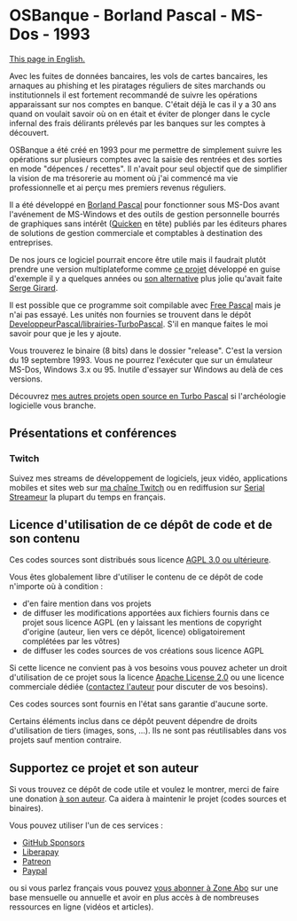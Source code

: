# OSBanque - Borland Pascal - MS-Dos - 1993

[This page in English.](README.md)

Avec les fuites de données bancaires, les vols de cartes bancaires, les arnaques au phishing et les piratages réguliers de sites marchands ou institutionnels il est fortement recommandé de suivre les opérations apparaissant sur nos comptes en banque. C'était déjà le cas il y a 30 ans quand on voulait savoir où on en était et éviter de plonger dans le cycle infernal des frais délirants prélevés par les banques sur les comptes à découvert.

OSBanque a été créé en 1993 pour me permettre de simplement suivre les opérations sur plusieurs comptes avec la saisie des rentrées et des sorties en mode "dépences / recettes". Il n'avait pour seul objectif que de simplifier la vision de ma trésorerie au moment où j'ai commencé ma vie professionnelle et ai perçu mes premiers revenus réguliers.

Il a été développé en [Borland Pascal](https://fr.wikipedia.org/wiki/Turbo_Pascal) pour fonctionner sous MS-Dos avant l'avénement de MS-Windows et des outils de gestion personnelle bourrés de graphiques sans intérêt ([Quicken](https://www.quicken.com/about-us/) en tête) publiés par les éditeurs phares de solutions de gestion commerciale et comptables à destination des entreprises.

De nos jours ce logiciel pourrait encore être utile mais il faudrait plutôt prendre une version multiplateforme comme [ce projet](https://github.com/DeveloppeurPascal/GestionComptesPersonnels) développé en guise d'exemple il y a quelques années ou [son alternative](https://github.com/Serge-Girard/GestionComptesPersonnels) plus jolie qu'avait faite [Serge Girard](https://github.com/Serge-Girard).

Il est possible que ce programme soit compilable avec [Free Pascal](https://www.freepascal.org) mais je n'ai pas essayé. Les unités non fournies se trouvent dans le dépôt [DeveloppeurPascal/librairies-TurboPascal](https://github.com/DeveloppeurPascal/librairies-TurboPascal). S'il en manque faites le moi savoir pour que je les y ajoute.

Vous trouverez le binaire (8 bits) dans le dossier "release". C'est la version du 19 septembre 1993. Vous ne pourrez l'exécuter que sur un émulateur MS-Dos, Windows 3.x ou 95. Inutile d'essayer sur Windows au delà de ces versions.

Découvrez [mes autres projets open source en Turbo Pascal](https://github.com/DeveloppeurPascal?tab=repositories&q=TurboPascal&type=&language=&sort=) si l'archéologie logicielle vous branche.

## Présentations et conférences

### Twitch

Suivez mes streams de développement de logiciels, jeux vidéo, applications mobiles et sites web sur [ma chaîne Twitch](https://www.twitch.tv/patrickpremartin) ou en rediffusion sur [Serial Streameur](https://serialstreameur.fr) la plupart du temps en français.

## Licence d'utilisation de ce dépôt de code et de son contenu

Ces codes sources sont distribués sous licence [AGPL 3.0 ou ultérieure](https://choosealicense.com/licenses/agpl-3.0/).

Vous êtes globalement libre d'utiliser le contenu de ce dépôt de code n'importe où à condition :
* d'en faire mention dans vos projets
* de diffuser les modifications apportées aux fichiers fournis dans ce projet sous licence AGPL (en y laissant les mentions de copyright d'origine (auteur, lien vers ce dépôt, licence) obligatoirement complétées par les vôtres)
* de diffuser les codes sources de vos créations sous licence AGPL

Si cette licence ne convient pas à vos besoins vous pouvez acheter un droit d'utilisation de ce projet sous la licence [Apache License 2.0](https://choosealicense.com/licenses/apache-2.0/) ou une licence commerciale dédiée ([contactez l'auteur](https://developpeur-pascal.fr/nous-contacter.php) pour discuter de vos besoins).

Ces codes sources sont fournis en l'état sans garantie d'aucune sorte.

Certains éléments inclus dans ce dépôt peuvent dépendre de droits d'utilisation de tiers (images, sons, ...). Ils ne sont pas réutilisables dans vos projets sauf mention contraire.

## Supportez ce projet et son auteur

Si vous trouvez ce dépôt de code utile et voulez le montrer, merci de faire une donation [à son auteur](https://github.com/DeveloppeurPascal). Ca aidera à maintenir le projet (codes sources et binaires).

Vous pouvez utiliser l'un de ces services :

* [GitHub Sponsors](https://github.com/sponsors/DeveloppeurPascal)
* [Liberapay](https://liberapay.com/PatrickPremartin)
* [Patreon](https://www.patreon.com/patrickpremartin)
* [Paypal](https://www.paypal.com/paypalme/patrickpremartin)

ou si vous parlez français vous pouvez [vous abonner à Zone Abo](https://zone-abo.fr/nos-abonnements.php) sur une base mensuelle ou annuelle et avoir en plus accès à de nombreuses ressources en ligne (vidéos et articles).
